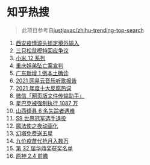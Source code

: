 # 知乎热搜

> 此项目参考自[justjavac/zhihu-trending-top-search](https://github.com/justjavac/zhihu-trending-top-search/blob/main/utils.ts)

<!-- BEGIN -->
  <!-- 最后更新时间:Tue Dec 28 2021 19:09:21 GMT+0000 (Coordinated Universal Time) -->
  1. [西安疫情源头锁定境外输入](https://www.zhihu.com/search?q=西安疫情)
1. [三只松鼠模特回应争议](https://www.zhihu.com/search?q=三只松鼠模特)
1. [小米 12 系列](https://www.zhihu.com/search?q=小米12)
1. [重庆姐弟坠亡案宣判](https://www.zhihu.com/search?q=重庆姐弟坠亡案)
1. [广东新增 1 例本土确诊](https://www.zhihu.com/search?q=广东疫情)
1. [2021 网易云音乐听歌报告](https://www.zhihu.com/search?q=网易云音乐)
1. [2021 年度十大反腐热词](https://www.zhihu.com/search?q=年度反腐热词)
1. [微信「网页版文件传输助手」](https://www.zhihu.com/search?q=微信网页版文件传输)
1. [星巴克被强制执行 1087 万](https://www.zhihu.com/search?q=星巴克)
1. [山西绛县 6 名失踪者遇难](https://www.zhihu.com/search?q=山西绛县6人失踪)
1. [S9 世界冠军选手退役](https://www.zhihu.com/search?q=GimGoon)
1. [魔法使之夜动画化](https://www.zhihu.com/search?q=魔法使之夜)
1. [幻塔免费送五星](https://www.zhihu.com/search?q=幻塔)
1. [九价疫苗代抢月入数万](https://www.zhihu.com/search?q=九价代抢)
1. [第 32 届华鼎奖获奖名单](https://www.zhihu.com/search?q=华鼎奖)
1. [原神 2.4 前瞻](https://www.zhihu.com/search?q=原神)
  <!-- END -->